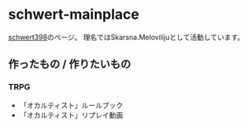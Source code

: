 # schwert-mainplace
[schwert398](https://twitter.com/Schwert398)のページ。
理名ではSkarsna.Melovilijuとして活動しています。

## 作ったもの / 作りたいもの

### TRPG
- 「オカルティスト」ルールブック
- 「オカルティスト」リプレイ動画 
